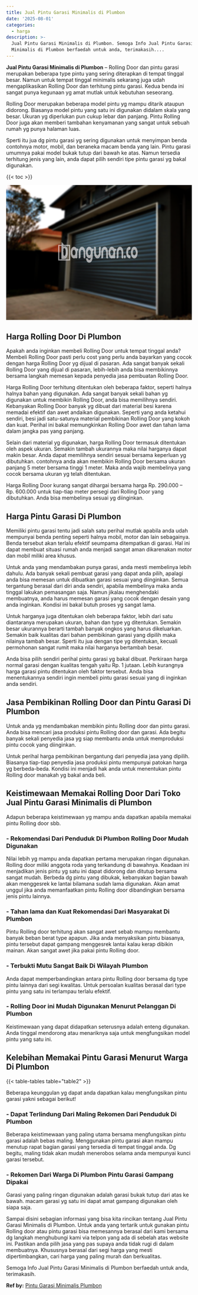```yaml
---
title: Jual Pintu Garasi Minimalis di Plumbon
date: '2025-08-01'
categories:
  - harga
description: >-
  Jual Pintu Garasi Minimalis di Plumbon. Semoga Info Jual Pintu Garasi
  Minimalis di Plumbon berfaedah untuk anda, terimakasih....
---
```


**Jual Pintu Garasi Minimalis di Plumbon** – Rolling Door dan pintu garasi merupakan beberapa type pintu yang sering diterapkan di tempat tinggal besar. Namun untuk tempat tinggal minimalis sekarang juga udah mengaplikasikan Rolling Door dan terhitung pintu garasi. Kedua benda ini sangat punya kegunaan yg amat mutlak untuk kebutuhan seseorang.

Rolling Door merupakan beberapa model pintu yg mampu ditarik ataupun didorong. Biasanya model pintu yang satu ini digunakan didalam skala yang besar. Ukuran yg diperlukan pun cukup lebar dan panjang. Pintu Rolling Door juga akan memberi tambahan kenyamanan yang sangat untuk sebuah rumah yg punya halaman luas.

Sperti itu jua dg pintu garasi yg sering digunakan untuk menyimpan benda contohnya motor, mobil, dan beraneka macam benda yang lain. Pintu garasi umumnya pakai model bukak tutup dari bawah ke atas. Namun tersedia terhitung jenis yang lain, anda dapat pilih sendiri tipe pintu garasi yg bakal digunakan.

{{< toc >}}

![Jual Pintu Garasi Minimalis di Plumbon](/images/pintu-garasi-45.png)

## Harga Rolling Door Di Plumbon

Apakah anda inginkan membeli Rolling Door untuk tempat tinggal anda? Membeli Rolling Door pasti perlu cost yang perlu anda bayarkan yang cocok dengan harga Rolling Door yg dijual di pasaran. Ada sangat banyak sekali Rolling Door yang dijual di pasaran, lebih-lebih anda bisa membikinnya bersama langkah memesan kepada penyedia jasa pembuatan Rolling Door.

Harga Rolling Door terhitung ditentukan oleh beberapa faktor, seperti halnya halnya bahan yang digunakan. Ada sangat banyak sekali bahan yg digunakan untuk membikin Rolling Door, anda bisa memilihnya sendiri. Kebanyakan Rolling Door banyak yg dibuat dari material besi karena memadai efektif dan awet andaikan digunakan. Seperti yang anda ketahui sendiri, besi jadi satu-satunya material pembikinan Rolling Door yang kokoh dan kuat. Perihal ini bakal memungkinkan Rolling Door awet dan tahan lama dalam jangka pas yang panjang.

Selain dari material yg digunakan, harga Rolling Door termasuk ditentukan oleh aspek ukuran. Semakin tambah ukurannya maka nilai harganya dapat makin besar. Anda dapat memilihnya sendiri sesuai bersama keperluan yg dibutuhkan. contohnya anda akan membikin Rolling Door bersama ukuran panjang 5 meter bersama tinggi 1 meter. Maka anda wajib membelinya yang cocok bersama ukuran yg telah ditentukan.

Harga Rolling Door kurang sangat dihargai bersama harga Rp. 290.000 – Rp. 600.000 untuk tiap-tiap meter persegi dari Rolling Door yang dibutuhkan. Anda bisa membelinya sesuai yg diinginkan.

## Harga Pintu Garasi Di Plumbon

Memiliki pintu garasi tentu jadi salah satu perihal mutlak apabila anda udah mempunyai benda penting seperti halnya mobil, motor dan lain sebagainya. Benda tersebut akan terlalu efektif seumpama ditempatkan di garasi. Hal ini dapat membuat situasi rumah anda menjadi sangat aman dikarenakan motor dan mobil miliki area khusus.

Untuk anda yang mendambakan punya garasi, anda mesti membelinya lebih dahulu. Ada banyak sekali pembuat garasi yang dapat anda pilih, apalagi anda bisa memesan untuk dibuatkan garasi sesuai yang diinginkan. Semua tergantung berasal dari diri anda sendiri, apabila membelinya maka anda tinggal lakukan pemasangan saja. Namun jikalau menghendaki membuatnya, anda harus memesan garasi yang cocok dengan desain yang anda inginkan. Kondisi ini bakal butuh proses yg sangat lama.

Untuk harganya juga ditentukan oleh beberapa faktor, lebih dari satu diantaranya merupakan ukuran, bahan dan type yg ditentukan. Semakin besar ukurannya berarti tambah banyak ongkos yang harus dikeluarkan. Semakin baik kualitas dari bahan pembikinan garasi yang dipilih maka nilainya tambah besar. Sperti itu jua dengan tipe yg ditentukan, kecuali permohonan sangat rumit maka nilai harganya bertambah besar.

Anda bisa pilih sendiri perihal pintu garasi yg bakal dibuat. Perkiraan harga normal garasi dengan kualitas tengah yaitu Rp. 1 jutaan. Lebih kurangnya harga garasi pintu ditentukan oleh faktor tersebut. Anda bisa menentukannya sendiri ingin membeli pintu garasi sesuai yang di inginkan anda sendiri.

## Jasa Pembikinan Rolling Door dan Pintu Garasi Di Plumbon

Untuk anda yg mendambakan membikin pintu Rolling door dan pintu garasi. Anda bisa mencari jasa produksi pintu Rolling door dan garasi. Ada begitu banyak sekali penyedia jasa yg siap membantu anda untuk memproduksi pintu cocok yang diinginkan.

Untuk perihal harga pembikinan bergantung dari penyedia jasa yang dipilih. Biasanya tiap-tiap penyedia jasa produksi pintu mempunyai patokan harga yg berbeda-beda. Kondisi ini menjadi hak anda untuk menentukan pintu Rolling door manakah yg bakal anda beli.

## Keistimewaan Memakai Rolling Door Dari Toko Jual Pintu Garasi Minimalis di Plumbon

Adapun beberapa keistimewaan yg mampu anda dapatkan apabila memakai pintu Rolling door sbb.

### \- Rekomendasi Dari Penduduk Di Plumbon Rolling Door Mudah Digunakan

Nilai lebih yg mampu anda dapatkan pertama merupakan ringan digunakan. Rolling door miliki anggota roda yang terkandung di bawahnya. Keadaan ini menjadikan jenis pintu yg satu ini dapat didorong dan ditutup bersama sangat mudah. Berbeda dg pintu yang dibukak, kebanyakan bagian bawah akan menggesrek ke lantai bilamana sudah lama digunakan. Akan amat unggul jika anda memanfaatkan pintu Rolling door dibandingkan bersama jenis pintu lainnya.

### \- Tahan lama dan Kuat Rekomendasi Dari Masyarakat Di Plumbon

Pintu Rolling door terhitung akan sangat awet sebab mampu membantu banyak beban berat type apapun. Jika anda menyaksikan pintu biasanya, pintu tersebut dapat gampang menggesrek lantai kalau kerap dibikin mainan. Akan sangat awet jika pakai pintu Rolling door.

### \- Terbukti Mutu Sangat Baik Di Wilayah Plumbon

Anda dapat memperbandingkan antara pintu Rolling door bersama dg type pintu lainnya dari segi kwalitas. Untuk persoalan kualitas berasal dari type pintu yang satu ini terlampau terlalu efektif.

### \- Rolling Door ini Mudah Digunakan Menurut Pelanggan Di Plumbon

Keistimewaan yang dapat didapatkan seterusnya adalah enteng digunakan. Anda tinggal mendorong atau menariknya saja untuk mengfungsikan model pintu yang satu ini.

## Kelebihan Memakai Pintu Garasi Menurut Warga Di Plumbon

{{< table-tables table="table2" >}}

Beberapa keunggulan yg dapat anda dapatkan kalau mengfungsikan pintu garasi yakni sebagai berikut!

### \- Dapat Terlindung Dari Maling Rekomen Dari Penduduk Di Plumbon

Beberapa keistimewaan yang paling utama bersama mengfungsikan pintu garasi adalah bebas maling. Menggunakan pintu garasi akan mampu menutup rapat bagian garasi yang tersedia di tempat tinggal anda. Dg begitu, maling tidak akan mudah menerobos selama anda mempunyai kunci garasi tersebut.

### \- Rekomen Dari Warga Di Plumbon Pintu Garasi Gampang Dipakai

Garasi yang paling ringan digunakan adalah garasi bukak tutup dari atas ke bawah. macam garasi yg satu ini dapat amat gampang digunakan oleh siapa saja.

Sampai disini sebagian informasi yang bisa kita rincikan tentang Jual Pintu Garasi Minimalis di Plumbon. Untuk anda yang tertarik untuk gunakan pintu Rolling door atau pintu garasi bisa memesannya berasal dari kami bersama dg langkah menghubungi kami via telpon yang ada di sebelah atas website ini. Pastikan anda pilih jasa yang pas supaya anda tidak rugi di dalam membuatnya. Khususnya berasal dari segi harga yang mesti dipertimbangkan, cari harga yang paling murah dan berkualitas.

Semoga Info Jual Pintu Garasi Minimalis di Plumbon berfaedah untuk anda, terimakasih.

**Ref by:** [Pintu Garasi Minimalis Plumbon](https://id.wikipedia.org/wiki/Pintu)
